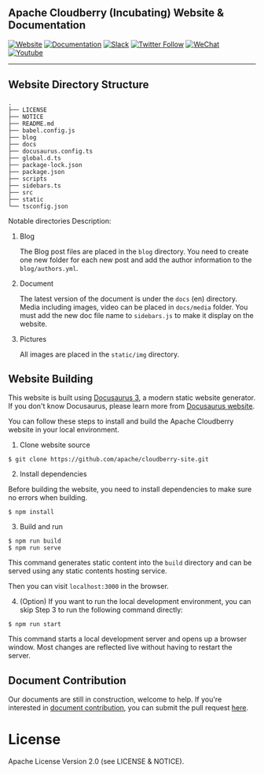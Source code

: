 ## Apache Cloudberry (Incubating) Website & Documentation

[![Website](https://img.shields.io/badge/Website-eebc46)](https://cloudberry.apache.org)
[![Documentation](https://img.shields.io/badge/Documentation-acd94a)](https://cloudberry.apache.org/docs)
[![Slack](https://img.shields.io/badge/Join_Slack-6a32c9)](https://inviter.co/apache-cloudberry)
[![Twitter Follow](https://img.shields.io/twitter/follow/ASFCloudberry)](https://twitter.com/ASFCloudberry)
[![WeChat](https://img.shields.io/badge/WeChat-eebc46)](https://cloudberry.apache.org/community/wechat)
[![Youtube](https://img.shields.io/badge/Youtube-gebc46)](https://youtube.com/@ApacheCloudberry)

---

## Website Directory Structure

```
.
├── LICENSE
├── NOTICE
├── README.md
├── babel.config.js
├── blog
├── docs
├── docusaurus.config.ts
├── global.d.ts
├── package-lock.json
├── package.json
├── scripts
├── sidebars.ts
├── src
├── static
└── tsconfig.json
```

Notable directories Description:

1. Blog

   The Blog post files are placed in the `blog` directory. You need
   to create one new folder for each new post and add the author
   information to the `blog/authors.yml`.

2. Document

   The latest version of the document is under the `docs` (en) 
   directory. Media including images, video can be placed in
   `docs/media` folder. You must add the new doc file name to
   `sidebars.js` to make it display on the website.

3. Pictures

   All images are placed in the `static/img` directory.

## Website Building

This website is built using [Docusaurus 3](https://docusaurus.io/), a
modern static website generator. If you don't know Docusaurus, please
learn more from [Docusaurus website](https://docusaurus.io/).

You can follow these steps to install and build the Apache Cloudberry
website in your local environment.

1. Clone website source

```
$ git clone https://github.com/apache/cloudberry-site.git
```

2. Install dependencies

Before building the website, you need to install dependencies to make
sure no errors when building.

```
$ npm install
```

3. Build and run

```
$ npm run build
$ npm run serve
```

This command generates static content into the `build` directory and
can be served using any static contents hosting service.

Then you can visit `localhost:3000` in the browser.

4. (Option) If you want to run the local development environment, you
   can skip Step 3 to run the following command directly:

```
$ npm run start
```

This command starts a local development server and opens up a browser
window. Most changes are reflected live without having to restart the
server.

## Document Contribution

Our documents are still in construction, welcome to help. If you're
interested in [document
contribution](https://cloudberry.apache.org/community/docs-contributing-guide),
you can submit the pull request
[here](https://github.com/apache/cloudberry-site/tree/main/docs).

# License

Apache License Version 2.0 (see LICENSE & NOTICE).
